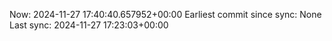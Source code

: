 Now: 2024-11-27 17:40:40.657952+00:00 Earliest commit since sync: None Last sync: 2024-11-27 17:23:03+00:00
